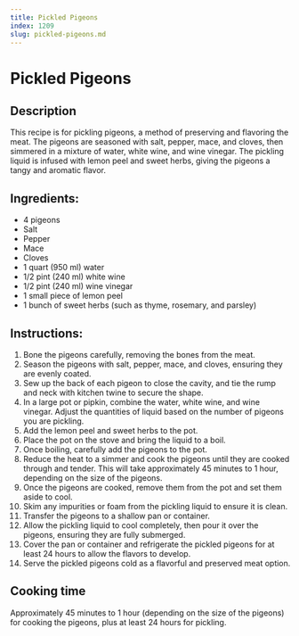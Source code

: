 ```yaml
---
title: Pickled Pigeons
index: 1209
slug: pickled-pigeons.md
---
```


# Pickled Pigeons

## Description
This recipe is for pickling pigeons, a method of preserving and flavoring the meat. The pigeons are seasoned with salt, pepper, mace, and cloves, then simmered in a mixture of water, white wine, and wine vinegar. The pickling liquid is infused with lemon peel and sweet herbs, giving the pigeons a tangy and aromatic flavor.

## Ingredients:
- 4 pigeons
- Salt
- Pepper
- Mace
- Cloves
- 1 quart (950 ml) water
- 1/2 pint (240 ml) white wine
- 1/2 pint (240 ml) wine vinegar
- 1 small piece of lemon peel
- 1 bunch of sweet herbs (such as thyme, rosemary, and parsley)

## Instructions:
1. Bone the pigeons carefully, removing the bones from the meat.
2. Season the pigeons with salt, pepper, mace, and cloves, ensuring they are evenly coated.
3. Sew up the back of each pigeon to close the cavity, and tie the rump and neck with kitchen twine to secure the shape.
4. In a large pot or pipkin, combine the water, white wine, and wine vinegar. Adjust the quantities of liquid based on the number of pigeons you are pickling.
5. Add the lemon peel and sweet herbs to the pot.
6. Place the pot on the stove and bring the liquid to a boil.
7. Once boiling, carefully add the pigeons to the pot.
8. Reduce the heat to a simmer and cook the pigeons until they are cooked through and tender. This will take approximately 45 minutes to 1 hour, depending on the size of the pigeons.
9. Once the pigeons are cooked, remove them from the pot and set them aside to cool.
10. Skim any impurities or foam from the pickling liquid to ensure it is clean.
11. Transfer the pigeons to a shallow pan or container.
12. Allow the pickling liquid to cool completely, then pour it over the pigeons, ensuring they are fully submerged.
13. Cover the pan or container and refrigerate the pickled pigeons for at least 24 hours to allow the flavors to develop.
14. Serve the pickled pigeons cold as a flavorful and preserved meat option.

## Cooking time
Approximately 45 minutes to 1 hour (depending on the size of the pigeons) for cooking the pigeons, plus at least 24 hours for pickling.